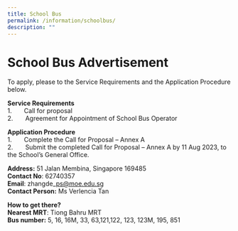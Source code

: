 ```yaml
---
title: School Bus
permalink: /information/schoolbus/
description: ""
---
```

# **School Bus Advertisement**

To apply, please to the Service Requirements and the Application Procedure below.

**Service Requirements**
<br>
1.&nbsp;&nbsp;&nbsp;&nbsp;&nbsp;&nbsp; Call for proposal [](/files/call%20for%20proposal.pdf)
<br>
2.&nbsp;&nbsp;&nbsp;&nbsp;&nbsp;&nbsp; Agreement for Appointment of School Bus Operator [](/files/agreement%20for%20appointment%20of%20school%20bus%20operator.pdf)

**Application Procedure**
<br>
1.&nbsp;&nbsp;&nbsp;&nbsp;&nbsp;&nbsp; Complete the Call for Proposal – Annex A [](/files/call%20for%20proposal%20-%20annex%20a.pdf)
<br>
2.&nbsp;&nbsp;&nbsp;&nbsp;&nbsp;&nbsp; Submit the completed Call for Proposal – Annex A by 11 Aug 2023, to the School’s General Office.

**Address:** 51 Jalan Membina, Singapore 169485<br>
**Contact No**: 62740357<br>
**Email**: zhangde\_ps@moe.edu.sg<br>
**Contact Person:** Ms Verlencia Tan

**How to get there?**
<br>
**Nearest MRT**: Tiong Bahru MRT<br>
**Bus number:** 5, 16, 16M, 33, 63,121,122, 123, 123M, 195, 851
